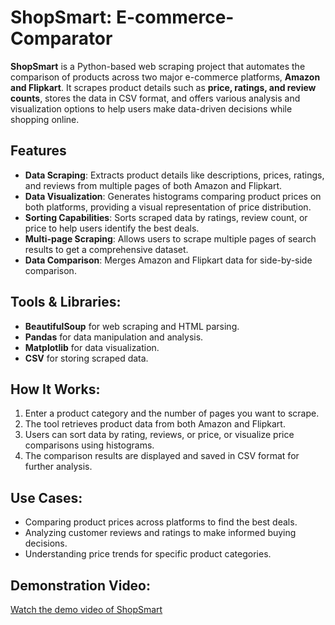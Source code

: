 # ShopSmart: E-commerce-Comparator
**ShopSmart**  is a Python-based web scraping project that automates the comparison of products across two major e-commerce platforms, **Amazon and Flipkart**. It scrapes product details such as **price, ratings, and review counts**, stores the data in CSV format, and offers various analysis and visualization options to help users make data-driven decisions while shopping online.

## Features
- **Data Scraping**: Extracts product details like descriptions, prices, ratings, and reviews from multiple pages of both Amazon and Flipkart.
- **Data Visualization**: Generates histograms comparing product prices on both platforms, providing a visual representation of price distribution.
- **Sorting Capabilities**: Sorts scraped data by ratings, review count, or price to help users identify the best deals.
- **Multi-page Scraping**: Allows users to scrape multiple pages of search results to get a comprehensive dataset.
- **Data Comparison**: Merges Amazon and Flipkart data for side-by-side comparison.

## Tools & Libraries:
- **BeautifulSoup** for web scraping and HTML parsing.
- **Pandas** for data manipulation and analysis.
- **Matplotlib** for data visualization.
- **CSV** for storing scraped data.

## How It Works:
1. Enter a product category and the number of pages you want to scrape.
2. The tool retrieves product data from both Amazon and Flipkart.
3. Users can sort data by rating, reviews, or price, or visualize price comparisons using histograms.
4. The comparison results are displayed and saved in CSV format for further analysis.

## Use Cases:
- Comparing product prices across platforms to find the best deals.
- Analyzing customer reviews and ratings to make informed buying decisions.
- Understanding price trends for specific product categories.

## Demonstration Video:
[Watch the demo video of ShopSmart](https://drive.google.com/file/d/10zZFz5j9aDh4mgNBLXOkVTDwTALfT212/view?usp=sharing)
